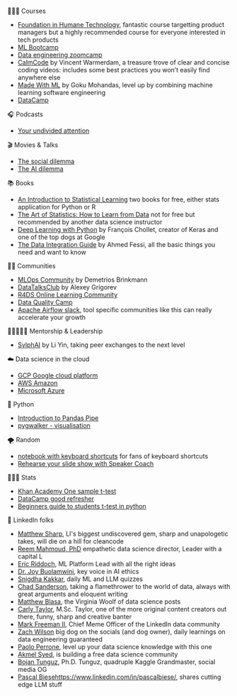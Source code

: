 👩🏻‍🎓 Courses
* [Foundation in Humane Technology](https://www.humanetech.com/course), fantastic course targetting product managers but a highly recommended course for everyone interested in tech products
* [ML Bootcamp](https://github.com/alexeygrigorev/mlbookcamp-code)
* [Data engineering zoomcamp](https://github.com/DataTalksClub/data-engineering-zoomcamp)
* [CalmCode](https://www.linkedin.com/company/calmcode/) by Vincent Warmerdam, a treasure trove of clear and concise coding videos: includes some best practices you won’t easily find anywhere else
* [Made With ML](https://www.linkedin.com/company/madewithml/) by Goku Mohandas, level up by combining machine learning software engineering
* [DataCamp](https://www.datacamp.com/)

🎧 Podcasts
* [Your undivided attention](https://www.humanetech.com/podcast)

🎬 Movies & Talks
* [The social dilemma](https://www.humanetech.com/the-social-dilemma)
* [The AI dilemma](https://www.youtube.com/watch?v=aSi4d75gFZQ)

📚 Books
* [An Introduction to Statistical Learning](https://www.statlearning.com/) two books for free, either stats application for Python or R
* [The Art of Statistics: How to Learn from Data](https://www.goodreads.com/es/book/show/43722897) not for free but recommended by another data science instructor
* [Deep Learning with Python](https://github.com/fchollet/deep-learning-with-python-notebooks) by François Chollet, creator of Keras and one of the top dogs at Google
* [The Data Integration Guide](https://dataintegrationguide.com/) by Ahmed Fessi, all the basic things you need and want to know
  
🫶🏻 Communities
* [MLOps Community](https://www.linkedin.com/company/mlopscommunity/) by Demetrios Brinkmann
* [DataTalksClub](https://www.linkedin.com/company/datatalks-club/) by Alexey Grigorev
* [R4DS Online Learning Community](https://www.linkedin.com/company/r4ds/)
* [Data Quality Camp](https://www.linkedin.com/company/data-quality-camp/)
* [Apache Airflow slack](https://www.linkedin.com/company/apache-airflow/), tool specific communities like this can really accelerate your growth

👨🏼‍🤝‍👨🏾 Mentorship & Leadership
* [SylphAI](https://www.linkedin.com/company/sylphai/) by Li Yin, taking peer exchanges to the next level

☁️ Data science in the cloud
* [GCP Google cloud platform](https://www.cloudskillsboost.google/catalog?keywords=&locale=&solution%5B%5D=any&role%5B%5D=data-scientist&skill-badge%5B%5D=any&format%5B%5D=any&level%5B%5D=any&duration%5B%5D=any&language%5B%5D=any)
* [AWS Amazon](https://skillbuilder.aws/exam-prep/machine-learning-specialty)
* [Microsoft Azure](https://learn.microsoft.com/en-us/credentials/certifications/azure-data-scientist/)

🐍 Python
* [Introduction to Pandas Pipe](https://calmcode.io/pandas-pipe/introduction.html)
* [pygwalker - visualisation](https://github.com/Kanaries/pygwalker)
  
🌪️ Random
* [notebook with keyboard shortcuts](https://colab.research.google.com/notebooks/editor_shortcuts.ipynb) for fans of keyboard shortcuts
* [Rehearse your slide show with Speaker Coach](https://support.microsoft.com/en-gb/office/rehearse-your-slide-show-with-speaker-coach-cd7fc941-5c3b-498c-a225-83ef3f64f07b#ID0EDBP=MacOS)

👩🏻‍🎓 Stats
* [Khan Academy One sample t-test](https://www.khanacademy.org/math/statistics-probability/significance-tests-one-sample/tests-about-population-mean/v/example-calculating-t-statistic-for-signficance-test)
* [DataCamp good refresher](vhttps://www.datacamp.com/tutorial/an-introduction-to-python-t-tests)
* [Beginners guide to students t-test in python](https://analyticsindiamag.com/a-beginners-guide-to-students-t-test-in-python-from-scratch/)  


  
🎯 LinkedIn folks
* [Matthew Sharp](https://www.linkedin.com/in/matthewsharp/), LI's biggest undiscovered gem, sharp and unapologetic takes, will die on a hill for cleancode
* [Reem Mahmoud, PhD](https://www.linkedin.com/in/reemmahmoud/) empathetic data science director, Leader with a capital L
* [Eric Riddoch](https://www.linkedin.com/in/eric-riddoch/), ML Platform Lead with all the right ideas
* [Dr. Joy Buolamwini](https://www.linkedin.com/in/buolamwini/), key voice in AI ethics
* [Snigdha Kakkar](https://www.linkedin.com/in/snigdha-kakkar/), daily ML and LLM quizzes 
* [Chad Sanderson](https://www.linkedin.com/in/chad-sanderson/), taking a flamethrower to the world of data, always with great arguments and eloquent writing
* [Matthew Blasa](https://www.linkedin.com/in/mblasa/), the Virginia Woolf of data science posts
* [Carly Taylor](https://www.linkedin.com/in/carly-taylor-data/), M.Sc. Taylor, one of the more original content creators out there, funny, sharp and creative banter
* [Mark Freeman II](https://www.linkedin.com/in/mafreeman2/), Chief Meme Officer of the LinkedIn data community
* [Zach Wilson](https://www.linkedin.com/in/eczachly/) big dog on the socials (and dog owner), daily learnings on data engineering guaranteed
* [Paolo Perrone](https://www.linkedin.com/in/paoloperrone/), level up your data science knowledge with this one
* [Akmel Syed](https://www.linkedin.com/in/akmel-syed/), is building a free data science community
* [Bojan Tunguz](https://www.linkedin.com/in/tunguz/), Ph.D. Tunguz, quadruple Kaggle Grandmaster, social media OG
* [Pascal Biese](https://www.linkedin.com/in/pascalbiese/)https://www.linkedin.com/in/pascalbiese/, shares cutting edge LLM stuff

  
